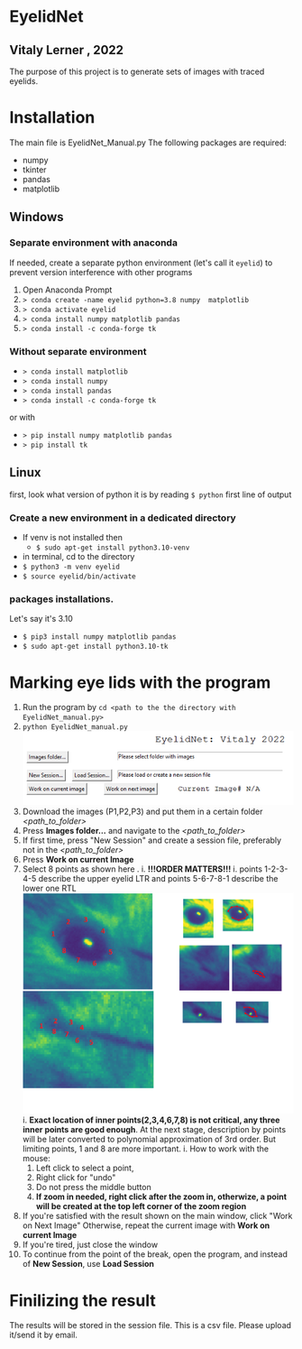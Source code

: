 # EyelidNet
## Vitaly Lerner , 2022

The purpose of this project is to generate sets of images with traced eyelids. 

# Installation
The main file is EyelidNet_Manual.py
The following packages are required:
- numpy
- tkinter
- pandas
- matplotlib

## Windows 
### Separate environment with anaconda
If needed, create a separate python environment (let's call it `eyelid`) to prevent version interference with other programs

1. Open  Anaconda Prompt 
2. `> conda create -name eyelid python=3.8 numpy  matplotlib`
3. `> conda activate eyelid`
4. `> conda install numpy matplotlib pandas`
5. `> conda install -c conda-forge tk`

### Without separate environment
 
- `> conda install matplotlib`
- `> conda install numpy`
- `> conda install pandas`
- `> conda install -c conda-forge tk`

or with

- `> pip install numpy matplotlib pandas`
- `> pip install tk`

## Linux 
first, look what version of python it is by reading `$ python` first line of output
### Create a new environment in a dedicated directory
- If venv is not installed then
   - `$ sudo apt-get install python3.10-venv`
- in terminal, cd to the directory
- `$ python3 -m venv eyelid`
- `$ source eyelid/bin/activate`

### packages installations. 
Let's say it's 3.10
- `$ pip3 install numpy matplotlib pandas`
- `$ sudo apt-get install python3.10-tk`


# Marking eye lids with the program
1. Run the program by 
`cd <path to the the directory with EyelidNet_manual.py>`
1. `python EyelidNet_manual.py`
![explanation image](Explanation2.png)
1. Download the images (P1,P2,P3) and put them in a certain folder *<path_to_folder>*
1. Press **Images folder...** and navigate to the *<path_to_folder>*
1. If first time, press "New Session" and create a session file, preferably not in the *<path_to_folder>*
1. Press **Work on current Image**
1. Select 8 points as shown here . 
  i. **!!!ORDER MATTERS!!!** 
  i. points 1-2-3-4-5 describe the upper eyelid  LTR and points 5-6-7-8-1 describe  the lower one RTL ![explanation image](Explanation.png)
  i. **Exact location of inner points(2,3,4,6,7,8) is not critical, any three inner points are good enough**. At the next stage, description by points will be later converted to polynomial approximation of 3rd order. But limiting points, 1 and 8 are more important.
  i. How to work with the mouse:
    1. Left click to select a point, 
    1. Right click for "undo"
    1. Do not press the middle button
    1. **If zoom in needed, right click after the zoom in, otherwize, a point will be created at the top left corner of the zoom region**
1. If you're satisfied with the result shown on the main window, click "Work on Next Image"
Otherwise, repeat the current image with **Work on current Image**
1. If you're tired, just close the window
1. To continue from the point of the break, open the program, and instead of **New Session**, use **Load Session**

# Finilizing the result
The results will be stored in the session file. This is a csv file. Please upload it/send it by email.
